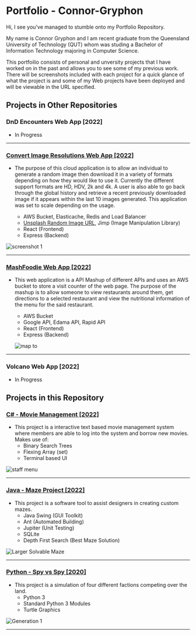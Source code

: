 # Portfolio - Connor-Gryphon

Hi, I see you've managed to stumble onto my Portfolio Repository.

My name is Connor Gryphon and I am recent graduate from the Queensland University of Technology (QUT) whom was studing a Bachelor of Information Technology majoring in Computer Science.

This portfoilio consists of personal and unversity projects that I have worked on in the past and allows you to see some of my previous work. There will be screenshots included with each project for a quick glance of what the project is and some of my Web projects have been deployed and will be viewable in the URL specified.

## Projects in Other Repositories

### DnD Encounters Web App [2022]
   - In Progress
   
---

### [Convert Image Resolutions Web App [2022]](https://github.com/Fooxless/ImageProject)
   - The purpose of this cloud application is to allow an individual to generate a random image then download it in a variety of formats depending on how they would like to use it. Currently the different support formats are HD, HDV, 2k and 4k. A user is also able to go back through the global history and retrieve a recent previously downloaded image if it appears within the last 10 images generated. This application was set to scale depending on the usage.
   
       - AWS Bucket, Elasticache, Redis and Load Balancer
       - [Unsplash Random Image URL](https://source.unsplash.com/random), Jimp (Image Manipulation Library)
       - React (Frontend) 
       - Express (Backend)
       
 ![screenshot 1](https://user-images.githubusercontent.com/102510556/210462228-6285676d-84bd-43b7-b6e0-6c042f068100.PNG)

---

### [MashFoodie Web App [2022]](https://github.com/Fooxless/MashFoodie-WebApp)

   - This web application is a API Mashup of different APIs and uses an AWS bucket to store a visit counter of the web page. The purpose of the mashup is to allow someone to view restaurants around them, get directions to a selected restaurant and view the nutritional information of the menu for the said restaurant.
       - AWS Bucket
       - Google API, Edama API, Rapid API
       - React (Frontend) 
       - Express (Backend)
       
       ![map to](https://user-images.githubusercontent.com/102510556/209744657-2d679500-8d07-4965-be6b-733293b56a15.PNG)

---

### Volcano Web App [2022]
   - In Progress
        
## Projects in this Repository 

### [C# - Movie Management [2022]](https://github.com/Fooxless/Portfolio-Connor-Gryphon/tree/master/C%23/Movie%20Mangement)

   - This project is a interactive text based movie management system where members are able to log into the system and borrow new movies. Makes use of:
       - Binary Search Trees
       - Flexing Array (set)
       - Terminal based UI
     
![staff menu](https://user-images.githubusercontent.com/102510556/209650843-90aea426-4244-4092-a8ed-1324db02e172.PNG)

---
       
### [Java - Maze Project [2022]](https://github.com/Fooxless/Portfolio-Connor-Gryphon/tree/master/Java/Maze%20Project)

   - This project is a software tool to assist designers in creating custom mazes.
        - Java Swing (GUI Toolkit)
        - Ant (Automated Building)
        - Jupiter (Unit Testing)
        - SQLite
        - Depth First Search (Best Maze Solution)
     
![Larger Solvable Maze](https://user-images.githubusercontent.com/102510556/209651443-8b27ca99-076c-448a-8844-be140938f482.PNG)

---

### [Python - Spy vs Spy [2020]](https://github.com/Fooxless/Portfolio-Connor-Gryphon/tree/master/Python/Spy%20vs%20Spy)

   - This project is a simulation of four different factions competing over the land.
        - Python 3
        - Standard Python 3 Modules
        - Turtle Graphics

![Generation 1](https://user-images.githubusercontent.com/102510556/209651634-9d99fc48-8e8c-4966-901b-fa5ec77eebc8.PNG)

---



